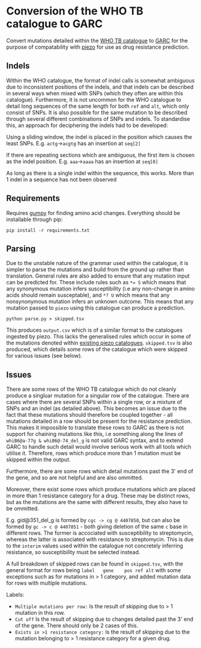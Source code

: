 # Conversion of the WHO TB catalogue to GARC
Convert mutations detailed within the [WHO TB catalogue](https://www.who.int/publications/i/item/9789240028173 "WHO TB catalogue") to [GARC](https://fowlerlab.org/?p=5642 "GARC") for the purpose of compatability with [piezo](https://github.com/oxfordmmm/piezo "piezo") for use as drug resistance prediction.

## Indels
Within the WHO catalogue, the format of indel calls is somewhat ambiguous due to inconsistent positions of the indels, and that indels can be described in several ways when mixed with SNPs (which they often are within this catalogue). Furthermore, it is not uncommon for the WHO catalogue to detail long sequences of the same length for both `ref` and `alt`, which only consist of SNPs. It is also possible for the same mutation to be described through several different combinations of SNPs and indels.
To standardise this, an approach for deciphering the indels had to be developed:

Using a sliding window, the indel is placed in the position which causes the least SNPs. E.g. `actg`->`acgtg` has an insertion at `seq[2]`

If there are repeating sections which are ambiguous, the first item is chosen as the indel position. E.g. `aaa`->`aaaa` has an insertion at `seq[0]`

As long as there is a single indel within the sequence, this works. More than 1 indel in a sequence has not been observed

## Requirements
Requires [gumpy](https://github.com/oxfordmmm/gumpy "gumpy") for finding amino acid changes. Everything should be installable through pip:
```
pip install -r requirements.txt
```

## Parsing
Due to the unstable nature of the grammar used within the catalogue, it is simpler to parse the mutations and build from the ground up rather than translation. General rules are also added to ensure that any mutation input can be predicted for. These include rules such as `*= S` which means that any synonymous mutation infers susceptibility (i.e any non-change in amino acids should remain susceptable), and `*? U` which means that any nonsynonymous mutation infers an unknown outcome. This means that any mutation passed to `piezo` using this catalogue can produce a prediction.
```
python parse.py > skipped.tsv
```
This produces `output.csv` which is of a similar format to the catalogues ingested by piezo. This lacks the generalised rules which occur in some of the mutations denoted within [existing piezo catalogues](https://github.com/oxfordmmm/tuberculosis_amr_catalogues "existing piezo catalogues").
`skipped.tsv` is also produced, which details some rows of the catalogue which were skipped for various issues (see below).

## Issues
There are some rows of the WHO TB catalogue which do not cleanly produce a singluar mutation for a singular row of the catalogue. There are cases where there are several SNPs within a single row, or a mixture of SNPs and an indel (as detailed above). This becomes an issue due to the fact that these mutations should therefore be coupled together - all mutations detailed in a row should be present for the resistance prediction.
This makes it impossible to translate these rows to GARC as there is not support for chaining mutations like this, i.e something along the lines of `whiB6@a-77g & whiB6@-74_del_g` is not valid GARC syntax, and to extend GARC to handle such detail would involve serious work with all tools which utilise it.
Therefore, rows which produce more than 1 mutation must be skipped within the output.

Furthermore, there are some rows which detail mutations past the 3' end of the gene, and so are not helpful and are also ommitted.


Moreover, there exist some rows which produce mutations which are placed in more than 1 resistance category for a drug. These may be distinct rows, but as the mutations are the same with different results, they also have to be ommitted. 

E.g. gid@351_del_g is formed by `cgc -> cg @ 4407850`, but can also be formed by `gc -> c @ 4407851` - both giving deletion of the same `c` base in different rows. The former is accociated with susceptibility to streptomycin, whereas the latter is associated with resistance to streptomycin. This is due to the `interim` values used within the catalogue not concretely inferring resistance, so susceptibility must be selected instead.

A full breakdown of skipped rows can be found in `skipped.tsv`, with the general format for rows being `label   gene    pos ref alt` with some exceptions such as for mutations in > 1 category, and added mutation data for rows with multiple mutations. 

Labels:
* `Multiple mutations per row:` Is the result of skipping due to > 1 mutation in this row.
* `Cut off` Is the result of skipping due to changes detailed past the 3' end of the gene. There should only be 2 cases of this.
* `Exists in >1 resistance category:` Is the result of skipping due to the mutation belonging to > 1 resistance category for a given drug.
